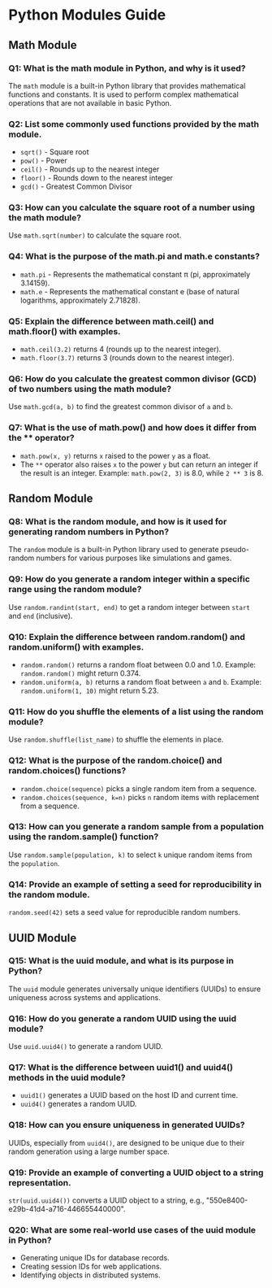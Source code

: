 # Python Modules Guide

## Math Module
### Q1: What is the math module in Python, and why is it used?
The `math` module is a built-in Python library that provides mathematical functions and constants. It is used to perform complex mathematical operations that are not available in basic Python.

### Q2: List some commonly used functions provided by the math module.
- `sqrt()` - Square root
- `pow()` - Power
- `ceil()` - Rounds up to the nearest integer
- `floor()` - Rounds down to the nearest integer
- `gcd()` - Greatest Common Divisor

### Q3: How can you calculate the square root of a number using the math module?
Use `math.sqrt(number)` to calculate the square root.

### Q4: What is the purpose of the math.pi and math.e constants?
- `math.pi` - Represents the mathematical constant π (pi, approximately 3.14159).
- `math.e` - Represents the mathematical constant e (base of natural logarithms, approximately 2.71828).

### Q5: Explain the difference between math.ceil() and math.floor() with examples.
- `math.ceil(3.2)` returns 4 (rounds up to the nearest integer).
- `math.floor(3.7)` returns 3 (rounds down to the nearest integer).

### Q6: How do you calculate the greatest common divisor (GCD) of two numbers using the math module?
Use `math.gcd(a, b)` to find the greatest common divisor of `a` and `b`.

### Q7: What is the use of math.pow() and how does it differ from the ** operator?
- `math.pow(x, y)` returns `x` raised to the power `y` as a float.
- The `**` operator also raises `x` to the power `y` but can return an integer if the result is an integer. Example: `math.pow(2, 3)` is 8.0, while `2 ** 3` is 8.

## Random Module
### Q8: What is the random module, and how is it used for generating random numbers in Python?
The `random` module is a built-in Python library used to generate pseudo-random numbers for various purposes like simulations and games.

### Q9: How do you generate a random integer within a specific range using the random module?
Use `random.randint(start, end)` to get a random integer between `start` and `end` (inclusive).

### Q10: Explain the difference between random.random() and random.uniform() with examples.
- `random.random()` returns a random float between 0.0 and 1.0. Example: `random.random()` might return 0.374.
- `random.uniform(a, b)` returns a random float between `a` and `b`. Example: `random.uniform(1, 10)` might return 5.23.

### Q11: How do you shuffle the elements of a list using the random module?
Use `random.shuffle(list_name)` to shuffle the elements in place.

### Q12: What is the purpose of the random.choice() and random.choices() functions?
- `random.choice(sequence)` picks a single random item from a sequence.
- `random.choices(sequence, k=n)` picks `n` random items with replacement from a sequence.

### Q13: How can you generate a random sample from a population using the random.sample() function?
Use `random.sample(population, k)` to select `k` unique random items from the `population`.

### Q14: Provide an example of setting a seed for reproducibility in the random module.
`random.seed(42)` sets a seed value for reproducible random numbers.

## UUID Module
### Q15: What is the uuid module, and what is its purpose in Python?
The `uuid` module generates universally unique identifiers (UUIDs) to ensure uniqueness across systems and applications.

### Q16: How do you generate a random UUID using the uuid module?
Use `uuid.uuid4()` to generate a random UUID.

### Q17: What is the difference between uuid1() and uuid4() methods in the uuid module?
- `uuid1()` generates a UUID based on the host ID and current time.
- `uuid4()` generates a random UUID.

### Q18: How can you ensure uniqueness in generated UUIDs?
UUIDs, especially from `uuid4()`, are designed to be unique due to their random generation using a large number space.

### Q19: Provide an example of converting a UUID object to a string representation.
`str(uuid.uuid4())` converts a UUID object to a string, e.g., "550e8400-e29b-41d4-a716-446655440000".

### Q20: What are some real-world use cases of the uuid module in Python?
- Generating unique IDs for database records.
- Creating session IDs for web applications.
- Identifying objects in distributed systems.
